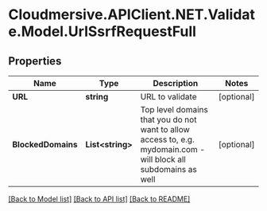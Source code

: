 # Cloudmersive.APIClient.NET.Validate.Model.UrlSsrfRequestFull
## Properties

Name | Type | Description | Notes
------------ | ------------- | ------------- | -------------
**URL** | **string** | URL to validate | [optional] 
**BlockedDomains** | **List&lt;string&gt;** | Top level domains that you do not want to allow access to, e.g. mydomain.com - will block all subdomains as well | [optional] 

[[Back to Model list]](../README.md#documentation-for-models) [[Back to API list]](../README.md#documentation-for-api-endpoints) [[Back to README]](../README.md)

